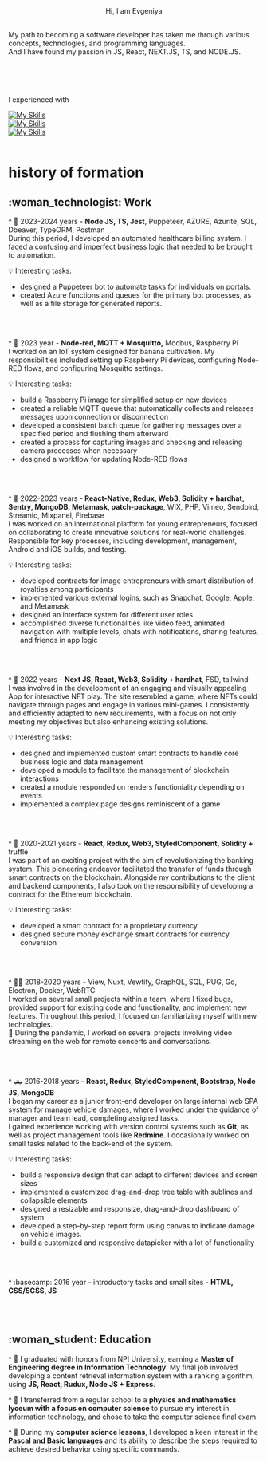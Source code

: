 <div align="center">Hi, I am Evgeniya</div>
<br/>

My path to becoming a software developer has taken me through various concepts, technologies, and programming languages. <br/>
And I have found my passion in JS, React, NEXT.JS, TS, and NODE.JS.
<br/>
<br/>



<!--🔭 I’m currently working on:-->
<!--🔭 last prjects:-->
<!--🌱 I’m currently learning-->
<!-- Python-->
<br/>
<br/>



I experienced with

[![My Skills](https://skillicons.dev/icons?i=html,css,js,ts)](https://skillicons.dev)
</br>
[![My Skills](https://skillicons.dev/icons?i=react,next,androidstudio,nodejs)](https://skillicons.dev)
</br>
[![My Skills](https://skillicons.dev/icons?i=jest,solidity)](https://skillicons.dev)
</br>
<br/>


<h1>history of formation</h1>

<h2>:woman_technologist: Work</h2>


^ :hospital: 2023-2024 years - <b>Node JS, TS, Jest</b>, Puppeteer, AZURE, Azurite, SQL, Dbeaver, TypeORM, Postman </br>
During this period, I developed an automated healthcare billing system. I faced a confusing and imperfect business logic that needed to be brought to automation.

:bulb: Interesting tasks:
- designed a Puppeteer bot to automate tasks for individuals on portals.
- created Azure functions and queues for the primary bot processes, as well as a file storage for generated reports.

</br>
</br>




^ :banana: 2023 year - <b>Node-red, MQTT + Mosquitto,</b> Modbus, Raspberry Pi </br>
I worked on an IoT system designed for banana cultivation. My responsibilities included setting up Raspberry Pi devices, configuring Node-RED flows, and configuring Mosquitto settings.

:bulb: Interesting tasks:
- build a Raspberry Pi image for simplified setup on new devices
- created a reliable MQTT queue that automatically collects and releases messages upon connection or disconnection
- developed a consistent batch queue for gathering messages over a specified period and flushing them afterward
- created a process for capturing images and checking and releasing camera processes when necessary
- designed a workflow for updating Node-RED flows

</br>
</br>



^ :vibration_mode: 2022-2023 years - <b>React-Native, Redux, Web3, Solidity + hardhat, Sentry, MongoDB, Metamask, patch-package</b>, WIX, PHP, Vimeo, Sendbird, Streamio, Mixpanel, Firebase </br>
I was worked on an international platform for young entrepreneurs, focused on collaborating to create innovative solutions for real-world challenges. 
Responsible for key processes, including development, management, Android and iOS builds, and testing.

:bulb: Interesting tasks:
- developed contracts for image entrepreneurs with smart distribution of royalties among participants
- implemented various external logins, such as Snapchat, Google, Apple, and Metamask
- designed an interface system for different user roles
- accomplished diverse functionalities like video feed, animated navigation with multiple levels, chats with notifications, sharing features, and friends in app logic


</br>
</br>



^ :bear: 2022 years - <b>Next JS, React, Web3, Solidity + hardhat</b>, FSD, tailwind </br>
I was involved in the development of an engaging and visually appealing App for interactive NFT play. The site resembled a game, where NFTs could navigate through pages and engage in various mini-games. 
I consistently and efficiently adapted to new requirements, with a focus on not only meeting my objectives but also enhancing existing solutions.

:bulb: Interesting tasks:
- designed and implemented custom smart contracts to handle core business logic and data management
- developed a module to facilitate the management of blockchain interactions
- created a module responded on renders functioniality depending on events
- implemented a complex page designs reminiscent of a game

</br>
</br>



^ :money_mouth_face: 2020-2021 years - <b>React, Redux, Web3, StyledComponent, Solidity +</b> truffle </br>
I was part of an exciting project with the aim of revolutionizing the banking system. This pioneering endeavor facilitated the transfer of funds through smart contracts on the blockchain. 
Alongside my contributions to the client and backend components, I also took on the responsibility of developing a contract for the Ethereum blockchain.

:bulb: Interesting tasks:
- developed a smart contract for a proprietary currency
- designed secure money exchange smart contracts for currency conversion

</br>
</br>



^ :face_with_spiral_eyes:	2018-2020 years - View, Nuxt, Vewtify, GraphQL, SQL, PUG, Go, Electron, Docker, WebRTC</br>
I worked on several small projects within a team, where I fixed bugs, provided support for existing code and functionality, and implement new features. Throughout this period, I focused on familiarizing myself with new technologies. </br>
:movie_camera: During the pandemic, I worked on several projects involving video streaming on the web for remote concerts and conversations.

</br>
</br>



 ^ :pickup_truck: 2016-2018 years - <b>React, Redux, StyledComponent, Bootstrap, Node JS, MongoDB</b></br>
I began my career as a junior front-end developer on large internal web SPA system for manage vehicle damages, where I worked under the guidance of manager and team lead, completing assigned tasks. </br>
I gained experience working with version control systems such as <b>Git</b>, as well as project management tools like <b>Redmine</b>. I occasionally worked on small tasks related to the back-end of the system.

:bulb: Interesting tasks:
- build a responsive design that can adapt to different devices and screen sizes
- implemented a customized drag-and-drop tree table with sublines and collapsible elements
- designed a resizable and responsize, drag-and-drop dashboard of system
- developed a step-by-step report form using canvas to indicate damage on vehicle images.
- build a customized and responsive datapicker with a lot of functionality

</br>
</br>


 
^ :basecamp: 2016 year - introductory tasks and small sites - <b>HTML, CSS/SCSS, JS</b>

</br>
</br>



<h2>:woman_student: Education</h2>

^ :woman:
I graduated with honors from NPI University, earning a <b>Master of Engineering degree in Information Technology</b>. My final job involved developing a content retrieval information system with a ranking algorithm, using <b>JS, React, Rudux, Node JS + Express</b>.

^ :girl:
I transferred from a regular school to a <b>physics and mathematics lyceum with a focus on computer science</b> to pursue my interest in information technology, and chose to take the computer science final exam.

^ :baby:
During my <b>computer science lessons</b>, I developed a keen interest in the <b>Pascal and Basic languages</b> and its ability to describe the steps required to achieve desired behavior using specific commands.
